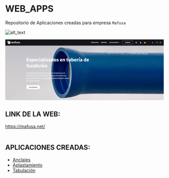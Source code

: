 # WEB_APPS
Repositorio de Aplicaciones creadas para empresa `Mafusa`

<img alt="alt_text" width="150px" src="https://encrypted-tbn0.gstatic.com/images?q=tbn:ANd9GcQawZUaeaYRr2D4I8v5J59luvUJOWkCBZPfiQ6GwAPk&s" />

![Foto de encabezado](https://github.com/josegea8/WEB_APPS/blob/main/Captura%20de%20pantalla%202024-04-09%20143019.png)
## LINK DE LA WEB:  
https://mafusa.net/
<br><br>
## APLICACIONES CREADAS:  
- [Anclajes](https://mafusa.net/AnclajesRespon/calcsIndex.html)
- [Aplastamiento](https://mafusa.net/AplastamientoPy/main.php)
- [Tabulación](https://mafusa.net/TabulacionPy/Index.php)

